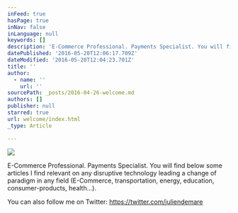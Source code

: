 ```yaml
---
inFeed: true
hasPage: true
inNav: false
inLanguage: null
keywords: []
description: 'E-Commerce Professional. Payments Specialist. You will find below some articles I find relevant on any disruptive technology leading a change of paradigm in any field (E-Commerce, transportation, energy, education, consumer-products, health...).'
datePublished: '2016-05-20T12:06:17.709Z'
dateModified: '2016-05-20T12:04:23.701Z'
title: ''
author:
  - name: ''
    url: ''
sourcePath: _posts/2016-04-26-welcome.md
authors: []
publisher: null
starred: true
url: welcome/index.html
_type: Article

---
```

![](https://the-grid-user-content.s3-us-west-2.amazonaws.com/475ba8b6-7503-412b-bcdf-0a258e74140d.jpg)

E-Commerce Professional. Payments Specialist. You will find below some articles I find relevant on any disruptive technology leading a change of paradigm in any field (E-Commerce, transportation, energy, education, consumer-products, health...).

You can also follow me on Twitter: https://twitter.com/juliendemare